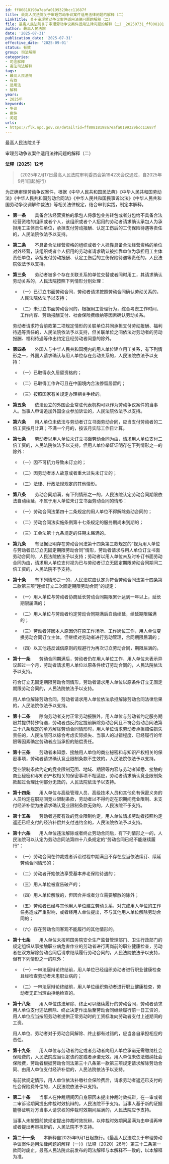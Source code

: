 ```yaml
---
id: ff80818198a7eafa0199329bcc11687f
title: 最高人民法院关于审理劳动争议案件适用法律问题的解释（二）
LinkTitle: 关于审理劳动争议案件适用法律问题的解释（二）
file: 最高人民法院关于审理劳动争议案件适用法律问题的解释（二）_20250731_ff80818198a7eafa0199329bcc11687f.docx
author: 最高人民法院
date: '2025-07-31'
publication_date: '2025-07-31'
effective_date: '2025-09-01'
status: 有效
group: 司法解释
categories:
- 司法解释
- 高法司法解释
tags:
- 最高人民法院
- 有效
- 适用法
- 解释
years:
- 2025年
keywords:
- 争议
- 案件
- 问题
urls:
- https://flk.npc.gov.cn/detail?id=ff80818198a7eafa0199329bcc11687f
---
```


最高人民法院关于

审理劳动争议案件适用法律问题的解释（二）

**法释〔2025〕12号**

> （2025年2月17日最高人民法院审判委员会第1942次会议通过，自2025年9月1日起施行）

为正确审理劳动争议案件，根据《中华人民共和国民法典》《中华人民共和国劳动法》《中华人民共和国劳动合同法》《中华人民共和国民事诉讼法》《中华人民共和国劳动争议调解仲裁法》等相关法律规定，结合审判实践，制定本解释。

- **第一条**　　具备合法经营资格的承包人将承包业务转包或者分包给不具备合法经营资格的组织或者个人，该组织或者个人招用的劳动者请求确认承包人为承担用工主体责任单位，承担支付劳动报酬、认定工伤后的工伤保险待遇等责任的，人民法院依法予以支持。

- **第二条**　　不具备合法经营资格的组织或者个人挂靠具备合法经营资格的单位对外经营，该组织或者个人招用的劳动者请求确认被挂靠单位为承担用工主体责任单位，承担支付劳动报酬、认定工伤后的工伤保险待遇等责任的，人民法院依法予以支持。

- **第三条**　　劳动者被多个存在关联关系的单位交替或者同时用工，其请求确认劳动关系的，人民法院按照下列情形分别处理：

  - （一）已订立书面劳动合同，劳动者请求按照劳动合同确认劳动关系的，人民法院依法予以支持；

  - （二）未订立书面劳动合同的，根据用工管理行为，综合考虑工作时间、工作内容、劳动报酬支付、社会保险费缴纳等因素确认劳动关系。

  劳动者请求符合前款第二项规定情形的关联单位共同承担支付劳动报酬、福利待遇等责任的，人民法院依法予以支持，但关联单位之间依法对劳动者的劳动报酬、福利待遇等作出约定且经劳动者同意的除外。

- **第四条**　　外国人与中华人民共和国境内的用人单位建立用工关系，有下列情形之一，外国人请求确认与用人单位存在劳动关系的，人民法院依法予以支持：

  - （一）已取得永久居留资格的；

  - （二）已取得工作许可且在中国境内合法停留居留的；

  - （三）按照国家有关规定办理相关手续的。

- **第五条**　　依法设立的外国企业常驻代表机构可以作为劳动争议案件的当事人。当事人申请追加外国企业参加诉讼的，人民法院依法予以支持。

- **第六条**　　用人单位未依法与劳动者订立书面劳动合同，应当支付劳动者的二倍工资按月计算；不满一个月的，按该月实际工作日计算。

- **第七条**　　劳动者以用人单位未订立书面劳动合同为由，请求用人单位支付二倍工资的，人民法院依法予以支持，但用人单位举证证明存在下列情形之一的除外：

  - （一）因不可抗力导致未订立的；

  - （二）因劳动者本人故意或者重大过失未订立的；

  - （三）法律、行政法规规定的其他情形。

- **第八条**　　劳动合同期满，有下列情形之一的，人民法院认定劳动合同期限依法自动续延，不属于用人单位未订立书面劳动合同的情形：

  - （一）劳动合同法第四十二条规定的用人单位不得解除劳动合同的；

  - （二）劳动合同法实施条例第十七条规定的服务期尚未到期的；

  - （三）工会法第十九条规定的任期未届满的。

- **第九条**　　有证据证明存在劳动合同法第十四条第三款规定的“视为用人单位与劳动者已订立无固定期限劳动合同”情形，劳动者请求与用人单位订立书面劳动合同的，人民法院依法予以支持；劳动者以用人单位未及时补订书面劳动合同为由，请求用人单位支付视为已与劳动者订立无固定期限劳动合同期间二倍工资的，人民法院不予支持。

- **第十条**　　有下列情形之一的，人民法院应认定为符合劳动合同法第十四条第二款第三项“连续订立二次固定期限劳动合同”的规定：

  - （一）用人单位与劳动者协商延长劳动合同期限累计达到一年以上，延长期限届满的；

  - （二）用人单位与劳动者约定劳动合同期满后自动续延，续延期限届满的；

  - （三）劳动者非因本人原因仍在原工作场所、工作岗位工作，用人单位变换劳动合同订立主体，但继续对劳动者进行劳动管理，合同期限届满的；

  - （四）以其他违反诚信原则的规避行为再次订立劳动合同，期限届满的。

- **第十一条**　　劳动合同期满后，劳动者仍在用人单位工作，用人单位未表示异议超过一个月，劳动者请求用人单位以原条件续订劳动合同的，人民法院依法予以支持。

  符合订立无固定期限劳动合同情形，劳动者请求用人单位以原条件订立无固定期限劳动合同的，人民法院依法予以支持。

  用人单位解除劳动合同，劳动者请求用人单位依法承担解除劳动合同法律后果的，人民法院依法予以支持。

- **第十二条**　　除向劳动者支付正常劳动报酬外，用人单位与劳动者约定服务期限并提供特殊待遇，劳动者违反约定提前解除劳动合同且不符合劳动合同法第三十八条规定的单方解除劳动合同情形时，用人单位请求劳动者承担赔偿损失责任的，人民法院可以综合考虑实际损失、当事人的过错程度、已经履行的年限等因素确定劳动者应当承担的赔偿责任。

- **第十三条**　　劳动者未知悉、接触用人单位的商业秘密和与知识产权相关的保密事项，劳动者请求确认竞业限制条款不生效的，人民法院依法予以支持。

  竞业限制条款约定的竞业限制范围、地域、期限等内容与劳动者知悉、接触的商业秘密和与知识产权相关的保密事项不相适应，劳动者请求确认竞业限制条款超过合理比例部分无效的，人民法院依法予以支持。

- **第十四条**　　用人单位与高级管理人员、高级技术人员和其他负有保密义务的人员约定在职期间竞业限制条款，劳动者以不得约定在职期间竞业限制、未支付经济补偿为由请求确认竞业限制条款无效的，人民法院不予支持。

- **第十五条**　　劳动者违反有效的竞业限制约定，用人单位请求劳动者按照约定返还已经支付的经济补偿并支付违约金的，人民法院依法予以支持。

- **第十六条**　　用人单位违法解除或者终止劳动合同后，有下列情形之一的，人民法院可以认定为劳动合同法第四十八条规定的“劳动合同已经不能继续履行”：

  - （一）劳动合同在仲裁或者诉讼过程中期满且不存在应当依法续订、续延劳动合同情形的；

  - （二）劳动者开始依法享受基本养老保险待遇的；

  - （三）用人单位被宣告破产的；

  - （四）用人单位解散的，但因合并或者分立需要解散的除外；

  - （五）劳动者已经与其他用人单位建立劳动关系，对完成用人单位的工作任务造成严重影响，或者经用人单位提出，不与其他用人单位解除劳动合同的；

  - （六）存在劳动合同客观不能履行的其他情形的。

- **第十七条**　　用人单位未按照国务院安全生产监督管理部门、卫生行政部门的规定组织从事接触职业病危害作业的劳动者进行离岗前的职业健康检查，劳动者在双方解除劳动合同后请求继续履行劳动合同的，人民法院依法予以支持，但有下列情形之一的除外：

  - （一）一审法庭辩论终结前，用人单位已经组织劳动者进行职业健康检查且经检查劳动者未患职业病的；

  - （二）一审法庭辩论终结前，用人单位组织劳动者进行职业健康检查，劳动者无正当理由拒绝检查的。

- **第十八条**　　用人单位违法解除、终止可以继续履行的劳动合同，劳动者请求用人单位支付违法解除、终止决定作出后至劳动合同继续履行前一日工资的，用人单位应当按照劳动者提供正常劳动时的工资标准向劳动者支付上述期间的工资。

  用人单位、劳动者对于劳动合同解除、终止都有过错的，应当各自承担相应的责任。

- **第十九条**　　用人单位与劳动者约定或者劳动者向用人单位承诺无需缴纳社会保险费的，人民法院应当认定该约定或者承诺无效。用人单位未依法缴纳社会保险费，劳动者根据劳动合同法第三十八条第一款第三项规定请求解除劳动合同、由用人单位支付经济补偿的，人民法院依法予以支持。

  有前款规定情形，用人单位依法补缴社会保险费后，请求劳动者返还已支付的社会保险费补偿的，人民法院依法予以支持。

- **第二十条**　　当事人在仲裁期间因自身原因未提出仲裁时效抗辩，在一审或者二审诉讼期间提出仲裁时效抗辩的，人民法院不予支持。当事人基于新的证据能够证明对方当事人请求权的仲裁时效期间届满的，人民法院应予支持。

  当事人未按照前款规定提出仲裁时效抗辩，以仲裁时效期间届满为由申请再审或者提出再审抗辩的，人民法院不予支持。

- **第二十一条**　　本解释自2025年9月1日起施行。《最高人民法院关于审理劳动争议案件适用法律问题的解释（一）》（法释〔2020〕26号）第三十二条第一款同时废止。最高人民法院此前发布的司法解释与本解释不一致的，以本解释为准。
